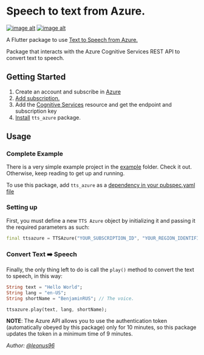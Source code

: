 # Speech to text from Azure.

[![image alt](https://img.shields.io/badge/license-MIT-green)](https://github.com/leonus96/tts_azure/blob/master/LICENSE)
[![image alt](https://img.shields.io/pub/v/tts_azure)](https://pub.dev/packages/tts_azure/versions)

A Flutter package to use [Text to Speech from Azure.](https://azure.microsoft.com/es-es/services/cognitive-services/text-to-speech/)

Package that interacts with the Azure Cognitive Services REST API to convert text to speech.


## Getting Started

1. Create an account and subscribe in [Azure](https://azure.microsoft.com/)
2. [Add subscription.](https://portal.azure.com/#blade/Microsoft_Azure_Billing/SubscriptionsBlade) 
3. Add the [Cognitive Services](https://azure.microsoft.com/es-es/services/cognitive-services/) resource and get the endpoint and subscription key
4. [Install](https://pub.dev/packages/tts_azure#-installing-tab-) `tts_azure` package.

## Usage
### Complete Example
There is a very simple example project in the [example](https://github.com/leonus96/tts_azure/blob/master/example/lib/main.dart) folder. Check it out. Otherwise, keep reading to get up and running.


To use this package, add `tts_azure` as a [dependency in your pubspec.yaml file](https://flutter.io/platform-plugins/)

### Setting up
First, you must define a new `TTS Azure` object by initializing it and passing it the required parameters as such:

```dart
final ttsazure = TTSAzure("YOUR_SUBSCRIPTION_ID", "YOUR_REGION_IDENTIFIER");
```
### Convert Text ➡️ Speech
Finally, the only thing left to do is call the `play()` method to convert the text to speech, in this way:

```dart
String text = "Hello World";
String lang = "en-US";
String shortName = "BenjaminRUS"; // The voice.

ttsazure.play(text, lang, shortName);
```

**NOTE**: The Azure API allows you to use the authentication token (automatically obeyed by this package) only for 10 minutes, so this package updates the token in a minimum time of 9 minutes.

*Author: [@leonus96](https://github.com/leonus96)*
